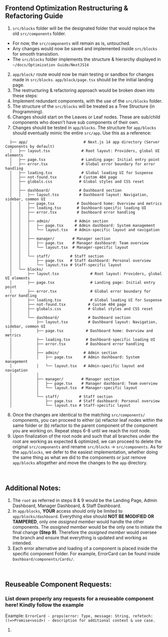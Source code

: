 ## Frontend Optimization Restructuring & Refactoring Guide

1. `src/blocks` folder will be the designated folder that would replace the old `src/components` folder.

- For now, the `src/components` will remain as is, untouched.
- Any changes would now be saved and implemented inside `src/blocks` for smooth transistion.
- The `src/blocks` folder implements the structure & hierarchy displayed in `~/docs/Optimization Guide/NextJS14`

2. `app/block/` route would now be main testing or sandbox for changes made in `src/blocks`. `app/block/page.tsx` should be the initial landing page.
3. The restructuring & refactoring approach would be broken down into these steps:
4. Implement redundant components, with the use of the `src/blocks` folder.
5. The structure of the `src/blocks` will be treated as a Tree Structure (in Programming).
6. Changes should start on the Leaves or Leaf nodes. These are sub/child components who doesn't have sub components of their own.
7. Changes should be tested in `app/blocks`. The structure for `app/blocks` should eventually mimic the entire `src/app`.
   Use this as a reference:

```
  ├── app/                         # Next.js 14 app directory (Server Components by default)
  │   ├── layout.tsx              # Root layout: Providers, global UI elements
  │   ├── page.tsx                # Landing page: Initial entry point
  │   ├── error.tsx               # Global error boundary for error handling
  │   ├── loading.tsx             # Global loading UI for Suspense
  │   ├── not-found.tsx          # Custom 404 page
  │   ├── globals.css            # Global styles and CSS reset
  │   │
  │   ├── dashboard/             # Dashboard section
  │   │   ├── layout.tsx         # Dashboard layout: Navigation, sidebar, common UI
  │   │   ├── page.tsx          # Dashboard home: Overview and metrics
  │   │   ├── loading.tsx       # Dashboard-specific loading UI
  │   │   ├── error.tsx         # Dashboard error handling
  │   │   │
  │   │   ├── admin/           # Admin section
  │   │   │   ├── page.tsx     # Admin dashboard: System management
  │   │   │   └── layout.tsx   # Admin-specific layout and navigation
  │   │   │
  │   │   ├── manager/        # Manager section
  │   │   │   ├── page.tsx    # Manager dashboard: Team overview
  │   │   │   └── layout.tsx  # Manager-specific layout
  │   │   │
  │   │   └── staff/         # Staff section
  │   │       ├── page.tsx   # Staff dashboard: Personal overview
  │   │       └── layout.tsx # Staff-specific layout
  │   └── blocks/
  │       ├── layout.tsx              # Root layout: Providers, global UI elements
  │       ├── page.tsx                # Landing page: Initial entry point
  │       ├── error.tsx               # Global error boundary for error handling
  │       ├── loading.tsx             # Global loading UI for Suspense
  │       ├── not-found.tsx          # Custom 404 page
  │       ├── globals.css            # Global styles and CSS reset
  │       │
  │       └── dashboard/             # Dashboard section
  │           ├── layout.tsx         # Dashboard layout: Navigation, sidebar, common UI
  │           ├── page.tsx          # Dashboard home: Overview and metrics
  │           ├── loading.tsx       # Dashboard-specific loading UI
  │           ├── error.tsx         # Dashboard error handling
  │           │
  │           ├── admin/           # Admin section
  │           │   ├── page.tsx     # Admin dashboard: System management
  │           │   └── layout.tsx   # Admin-specific layout and navigation
  │           │
  │           ├── manager/        # Manager section
  │           │   ├── page.tsx    # Manager dashboard: Team overview
  │           │   └── layout.tsx  # Manager-specific layout
  │           │
  │           └── staff/         # Staff section
  │               ├── page.tsx   # Staff dashboard: Personal overview
  │               └── layout.tsx # Staff-specific layout
```

8. Once the changes are identical to the matching `src/components/` components, you can proceed to either (a) refactor leaf nodes within the same folder
   or (b) refactor to the parent component of the component you are working on. Repeat steps 6-8 until we reach the root node.
9. Upon finalization of the root node and such that all branches under the root are working as expected & optimized, we can proceed to delete the original `src/components` and rename `src/blocks` -> `src/components`. As for the `app/blocks`, we defer to the easiest implementation, whether doing the same thing as what we did to the components or just remove `app/blocks` altogether and move the changes to the `app` directory.

<br />

## Additional Notes:

1. The `root` as referred in steps 8 & 9 would be the Landing Page, Admin Dashboard, Manager Dashboard, & Staff Dashboard.
2. In `app/blocks`, **YOUR** access should only be limited to `app/blocks/dashboard`. Everything else should **NOT BE MODIFIED OR TAMPERED**, only one _assigned member_ would handle the other components. The _assigned member_ would be the only one to initiate the final change **(Step 9)**. Therefore the _assigned member_ would oversee the branch and ensure that everything is updated and working as intended.
3. Each error alternative and loading of a component is placed inside the specific component Folder. For example, ErrorCard can be found inside `Dashboard/components/Cards/`.

<br />

## Reuseable Component Requests:

### List down properly any requests for a reuseable component here! Kindly follow the example

Example: `ErrorCard - props(error: Type, message: String, refetech: ()=>Promise<void>) - description for additional context & use case.`

1.
